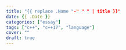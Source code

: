 ```yaml
---
title: "{{ replace .Name "-" " " | title }}"
date: {{ .Date }}
categories: ["essay"]
tags: ["c++", "c++17", "language"]
cover: ""
draft: true
---
```


